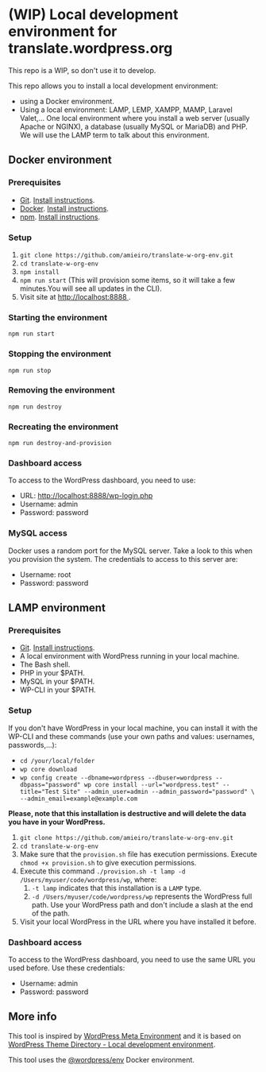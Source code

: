 # (WIP) Local development environment for translate.wordpress.org

This repo is a WIP, so don't use it to develop.

This repo allows you to install a local development environment:
- using a Docker environment.
- Using a local environment: LAMP, LEMP, XAMPP, MAMP, Laravel Valet,... One local environment where you install 
a web server (usually Apache or NGINX), a database (usually MySQL or MariaDB) and PHP. We will use the LAMP term to 
talk about this environment.

## Docker environment

### Prerequisites
- [Git](https://git-scm.com/). [Install instructions](https://git-scm.com/book/en/v2/Getting-Started-Installing-Git).
- [Docker](https://www.docker.com/). [Install instructions](https://docs.docker.com/get-docker/).
- [npm](https://www.npmjs.com/). [Install instructions](https://docs.npmjs.com/downloading-and-installing-node-js-and-npm).

### Setup
1. `git clone https://github.com/amieiro/translate-w-org-env.git`
2. `cd translate-w-org-env`
3. `npm install`
4. `npm run start` (This will provision some items, so it will take a few minutes.You will see all updates in the CLI).
5. Visit site at <a href="http://localhost:8888" target="_blank"> http://localhost:8888 </a>.

### Starting the environment
`npm run start`

### Stopping the environment
`npm run stop`

### Removing the environment
`npm run destroy`

### Recreating the environment
`npm run destroy-and-provision`

### Dashboard access
To access to the WordPress dashboard, you need to use:
- URL: <a href="http://localhost:8888/wp-login.php" target="_blank"> http://localhost:8888/wp-login.php </a>
- Username: admin
- Password: password

### MySQL access
Docker uses a random port for the MySQL server. Take a look to this when you provision the 
system. The credentials to access to this server are:
- Username: root
- Password: password

## LAMP environment

### Prerequisites
- [Git](https://git-scm.com/). [Install instructions](https://git-scm.com/book/en/v2/Getting-Started-Installing-Git).
- A local environment with WordPress running in your local machine.
- The Bash shell.
- PHP in your $PATH.
- MySQL in your $PATH.
- WP-CLI in your $PATH.

### Setup

If you don't have WordPress in your local machine, you can install it with the WP-CLI and these commands (use your own 
paths and values: usernames, passwords,...):

- `cd /your/local/folder`
- `wp core download`
- `wp config create --dbname=wordpress --dbuser=wordpress --dbpass="password"
wp core install --url="wordpress.test" --title="Test Site" --admin_user=admin --admin_password="password" \
--admin_email=example@example.com`

**Please, note that this installation is destructive and will delete the data you have in your WordPress.**

1. `git clone https://github.com/amieiro/translate-w-org-env.git`
2. `cd translate-w-org-env`
3. Make sure that the `provision.sh` file has execution permissions. Execute `chmod +x provision.sh` to give execution
permissions.
4. Execute this command `./provision.sh -t lamp -d /Users/myuser/code/wordpress/wp`, where:
   1. `-t lamp` indicates that this installation is a `LAMP` type.
   2. `-d /Users/myuser/code/wordpress/wp` represents the WordPress full path. Use your WordPress path and don't include
   a slash at the end of the path.
5. Visit your local WordPress in the URL where you have installed it before. 

### Dashboard access
To access to the WordPress dashboard, you need to use the same URL you used before. Use these credentials:
- Username: admin
- Password: password

## More info

This tool is inspired by [WordPress Meta Environment](https://github.com/WordPress/meta-environment) and it is based on 
[WordPress Theme Directory - Local development environment](https://github.com/WordPress/theme-directory-env).

This tool uses the [@wordpress/env](https://developer.wordpress.org/block-editor/reference-guides/packages/packages-env/)
Docker environment.
